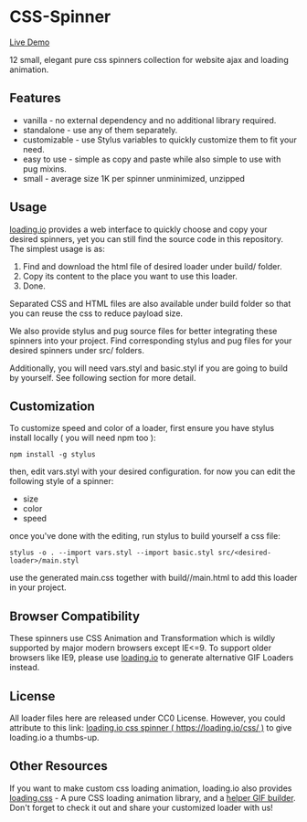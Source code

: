# CSS-Spinner

[Live Demo](https://loading.io/css/)

12 small, elegant pure css spinners collection for website ajax and loading animation. 


## Features

 * vanilla - no external dependency and no additional library required.
 * standalone - use any of them separately.
 * customizable - use Stylus variables to quickly customize them to fit your need.
 * easy to use - simple as copy and paste while also simple to use with pug mixins.
 * small - average size 1K per spinner unminimized, unzipped

## Usage

[loading.io](https://loading.io/css/) provides a web interface to quickly choose and copy your desired spinners, yet you can still find the source code in this repository. The simplest usage is as:

1. Find and download the html file of desired loader under build/ folder.
2. Copy its content to the place you want to use this loader.
3. Done.

Separated CSS and HTML files are also available under build folder so that you can reuse the css to reduce payload size.

We also provide stylus and pug source files for better integrating these spinners into your project. Find corresponding stylus and pug files for your desired spinners under src/ folders.

Additionally, you will need vars.styl and basic.styl if you are going to build by yourself. See following section for more detail.


## Customization

To customize speed and color of a loader, first ensure you have stylus install locally ( you will need npm too ):

    npm install -g stylus


then, edit vars.styl with your desired configuration. for now you can edit the following style of a spinner:

 * size
 * color
 * speed


once you've done with the editing, run stylus to build yourself a css file:

    stylus -o . --import vars.styl --import basic.styl src/<desired-loader>/main.styl


use the generated main.css together with build/<desired-loader>/main.html to add this loader in your project.


Browser Compatibility
----------------

These spinners use CSS Animation and Transformation which is wildly supported by major modern browsers except IE<=9.  To support older browsers like IE9, please use [loading.io](https://loading.io/animation/icon/) to generate alternative GIF Loaders instead.



License
----------------

All loader files here are released under CC0 License. However, you could attribute to this link: [loading.io css spinner ( https://loading.io/css/ )](https://loading.io/css/) to give loading.io a thumbs-up.


Other Resources
----------------

If you want to make custom css loading animation, loading.io also provides [loading.css](https://loading.io/animation/) - A pure CSS loading animation library, and a [helper GIF builder](https://loading.io/animation/icon/). Don't forget to check it out and share your customized loader with us!


